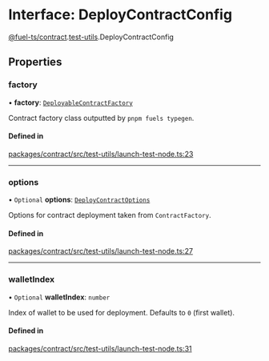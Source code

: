 # Interface: DeployContractConfig

[@fuel-ts/contract](/api/Contract/index.md).[test-utils](/api/Contract/test-utils-index.md).DeployContractConfig

## Properties

### factory

• **factory**: [`DeployableContractFactory`](/api/Contract/DeployableContractFactory.md)

Contract factory class outputted by `pnpm fuels typegen`.

#### Defined in

[packages/contract/src/test-utils/launch-test-node.ts:23](https://github.com/FuelLabs/fuels-ts/blob/445f0f888f28026e859fb676e7a803be367fd58d/packages/contract/src/test-utils/launch-test-node.ts#L23)

___

### options

• `Optional` **options**: [`DeployContractOptions`](/api/Contract/src-index.md#deploycontractoptions)

Options for contract deployment taken from `ContractFactory`.

#### Defined in

[packages/contract/src/test-utils/launch-test-node.ts:27](https://github.com/FuelLabs/fuels-ts/blob/445f0f888f28026e859fb676e7a803be367fd58d/packages/contract/src/test-utils/launch-test-node.ts#L27)

___

### walletIndex

• `Optional` **walletIndex**: `number`

Index of wallet to be used for deployment. Defaults to `0` (first wallet).

#### Defined in

[packages/contract/src/test-utils/launch-test-node.ts:31](https://github.com/FuelLabs/fuels-ts/blob/445f0f888f28026e859fb676e7a803be367fd58d/packages/contract/src/test-utils/launch-test-node.ts#L31)

